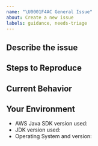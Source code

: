 ```yaml
---
name: "\U0001F4AC General Issue"
about: Create a new issue
labels: guidance, needs-triage
---
```


<!--- Provide a general summary of the issue in the Title above -->

## Describe the issue
<!--- A clear and concise description of the issue -->

## Steps to Reproduce
<!--- Provide a self-contained, concise snippet of code that can be used to reproduce the issue -->
<!--- For more complex issues provide a repo with the smallest reproducible example -->
<!--- Avoid including business logic or unrelated code, it makes diagnosis more difficult -->

## Current Behavior
<!--- Tell us what happens instead of the expected behavior -->

<!--- Include full errors, uncaught exceptions, stack traces, and relevant logs -->
<!--- To turn on SDK logging, follow instructions here: https://docs.aws.amazon.com/sdk-for-java/v1/developer-guide/java-dg-logging.html -->
<!--- If service responses are relevant, please include wirelogs -->

## Your Environment
<!--- Include as many relevant details about the environment where the bug was discovered -->
* AWS Java SDK version used:
* JDK version used:
* Operating System and version:
